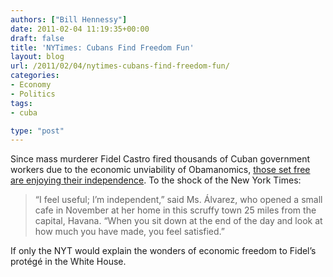 ```yaml
---
authors: ["Bill Hennessy"]
date: 2011-02-04 11:19:35+00:00
draft: false
title: 'NYTimes: Cubans Find Freedom Fun'
layout: blog
url: /2011/02/04/nytimes-cubans-find-freedom-fun/
categories:
- Economy
- Politics
tags:
- cuba

type: "post"
---
```


Since mass murderer Fidel Castro fired thousands of Cuban government workers due to the economic unviability of Obamanomics, [those set free are enjoying their independence](https://www.nytimes.com/2011/02/04/world/americas/04cuba.html?_r=1&hp). To the shock of the New York Times:

 

>   
> 
> “I feel useful; I’m independent,” said Ms. Álvarez, who opened a small cafe in November at her home in this scruffy town 25 miles from the capital, Havana. “When you sit down at the end of the day and look at how much you have made, you feel satisfied.”
> 
> 

 

If only the NYT would explain the wonders of economic freedom to Fidel’s protégé in the White House. 

